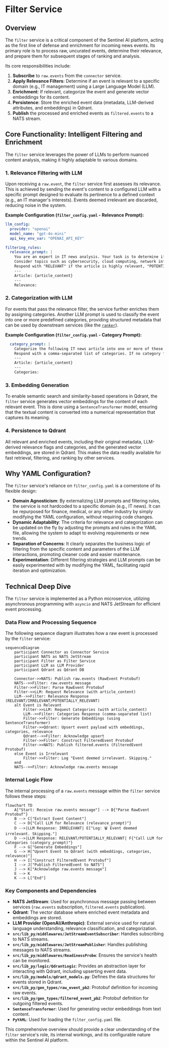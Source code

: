 # Filter Service

## Overview

The `filter` service is a critical component of the Sentinel AI platform, acting as the first line of defense and enrichment for incoming news events. Its primary role is to process raw, uncurated events, determine their relevance, and prepare them for subsequent stages of ranking and analysis.

Its core responsibilities include:
1.  **Subscribe** to `raw.events` from the `connector` service.
2.  **Apply Relevance Filters**: Determine if an event is relevant to a specific domain (e.g., IT management) using a Large Language Model (LLM).
3.  **Enrichment**: If relevant, categorize the event and generate vector embeddings for its content.
4.  **Persistence**: Store the enriched event data (metadata, LLM-derived attributes, and embeddings) in Qdrant.
5.  **Publish** the processed and enriched events as `filtered.events` to a NATS stream.

## Core Functionality: Intelligent Filtering and Enrichment

The `filter` service leverages the power of LLMs to perform nuanced content analysis, making it highly adaptable to various domains.

### 1. Relevance Filtering with LLM

Upon receiving a `raw.event`, the `filter` service first assesses its relevance. This is achieved by sending the event's content to a configured LLM with a specific prompt designed to evaluate its pertinence to a defined context (e.g., an IT manager's interests). Events deemed irrelevant are discarded, reducing noise in the system.

**Example Configuration (`filter_config.yaml` - Relevance Prompt):**
```yaml
llm_config:
  provider: "openai"
  model_name: "gpt-4o-mini"
  api_key_env_var: "OPENAI_API_KEY"

filtering_rules:
  relevance_prompt: |
    You are an expert in IT news analysis. Your task is to determine if the following news article is relevant to an IT manager.
    Consider topics such as cybersecurity, cloud computing, network infrastructure, software development, data management, IT strategy, and compliance.
    Respond with "RELEVANT" if the article is highly relevant, "POTENTIALLY_RELEVANT" if it has some relevance but might require further review, and "IRRELEVANT" otherwise.
    ---
    Article: {article_content}
    ---
    Relevance:
```

### 2. Categorization with LLM

For events that pass the relevance filter, the service further enriches them by assigning categories. Another LLM prompt is used to classify the event into one or more predefined categories, providing structured metadata that can be used by downstream services (like the [`ranker`](./ranker.md)).

**Example Configuration (`filter_config.yaml` - Category Prompt):**
```yaml
  category_prompt: |
    Categorize the following IT news article into one or more of these categories: [Cybersecurity, Cloud Computing, Network Infrastructure, Software Development, Data Management, IT Strategy, Compliance, Other].
    Respond with a comma-separated list of categories. If no category fits, respond with "Other".
    ---
    Article: {article_content}
    ---
    Categories:
```

### 3. Embedding Generation

To enable semantic search and similarity-based operations in Qdrant, the `filter` service generates vector embeddings for the content of each relevant event. This is done using a `SentenceTransformer` model, ensuring that the textual content is converted into a numerical representation that captures its meaning.

### 4. Persistence to Qdrant

All relevant and enriched events, including their original metadata, LLM-derived relevance flags and categories, and the generated vector embeddings, are stored in Qdrant. This makes the data readily available for fast retrieval, filtering, and ranking by other services.

## Why YAML Configuration?

The `filter` service's reliance on `filter_config.yaml` is a cornerstone of its flexible design:

*   **Domain Agnosticism**: By externalizing LLM prompts and filtering rules, the service is not hardcoded to a specific domain (e.g., IT news). It can be repurposed for finance, medical, or any other industry by simply modifying the YAML configuration, without requiring code changes.
*   **Dynamic Adaptability**: The criteria for relevance and categorization can be updated on the fly by adjusting the prompts and rules in the YAML file, allowing the system to adapt to evolving requirements or new trends.
*   **Separation of Concerns**: It clearly separates the business logic of filtering from the specific content and parameters of the LLM interactions, promoting cleaner code and easier maintenance.
*   **Experimentation**: Different filtering strategies and LLM prompts can be easily experimented with by modifying the YAML, facilitating rapid iteration and optimization.

## Technical Deep Dive

The `filter` service is implemented as a Python microservice, utilizing asynchronous programming with `asyncio` and NATS JetStream for efficient event processing.

### Data Flow and Processing Sequence

The following sequence diagram illustrates how a raw event is processed by the `filter` service:

```mermaid
sequenceDiagram
    participant Connector as Connector Service
    participant NATS as NATS JetStream
    participant Filter as Filter Service
    participant LLM as LLM Provider
    participant Qdrant as Qdrant DB

    Connector->>NATS: Publish raw.events (RawEvent Protobuf)
    NATS-->>Filter: raw.events message
    Filter->>Filter: Parse RawEvent Protobuf
    Filter->>LLM: Request Relevance (with article_content)
    LLM-->>Filter: Relevance Response (RELEVANT/IRRELEVANT/POTENTIALLY_RELEVANT)
    alt Event is Relevant
        Filter->>LLM: Request Categories (with article_content)
        LLM-->>Filter: Categories Response (comma-separated list)
        Filter->>Filter: Generate Embeddings (using SentenceTransformer)
        Filter->>Qdrant: Upsert event payload with embeddings, categories, relevance
        Qdrant-->>Filter: Acknowledge upsert
        Filter->>Filter: Construct FilteredEvent Protobuf
        Filter->>NATS: Publish filtered.events (FilteredEvent Protobuf)
    else Event is Irrelevant
        Filter->>Filter: Log "Event deemed irrelevant. Skipping."
    end
    NATS-->>Filter: Acknowledge raw.events message
```

### Internal Logic Flow

The internal processing of a `raw.events` message within the `filter` service follows these steps:

```mermaid
flowchart TD
    A["Start: Receive raw.events message"] --> B{"Parse RawEvent Protobuf"}
    B --> C["Extract Event Content"]
    C --> D{"Call LLM for Relevance (relevance_prompt)"}
    D -->|LLM Response: IRRELEVANT| E["Log: 🗑️ Event deemed irrelevant. Skipping."]
    D -->|LLM Response: RELEVANT/POTENTIALLY_RELEVANT| F{"Call LLM for Categories (category_prompt)"}
    F --> G["Generate Embeddings"]
    G --> H["Upsert Event to Qdrant (with embeddings, categories, relevance)"]
    H --> I["Construct FilteredEvent Protobuf"]
    I --> J["Publish FilteredEvent to NATS"]
    J --> K["Acknowledge raw.events message"]
    E --> K
    K --> L["End"]
```

### Key Components and Dependencies

*   **NATS JetStream**: Used for asynchronous message passing between services (`raw.events` subscription, `filtered.events` publication).
*   **Qdrant**: The vector database where enriched event metadata and embeddings are stored.
*   **LLM Provider (OpenAI/Anthropic)**: External service used for natural language understanding, relevance classification, and categorization.
*   **`src/lib_py/middlewares/JetStreamEventSubscriber`**: Handles subscribing to NATS streams.
*   **`src/lib_py/middlewares/JetStreamPublisher`**: Handles publishing messages to NATS streams.
*   **`src/lib_py/middlewares/ReadinessProbe`**: Ensures the service's health can be monitored.
*   **`src/lib_py/logic/QdrantLogic`**: Provides an abstraction layer for interacting with Qdrant, including upserting event data.
*   **`src/lib_py/models/qdrant_models.py`**: Defines the data structures for events stored in Qdrant.
*   **`src/lib_py/gen_types/raw_event_pb2`**: Protobuf definition for incoming raw events.
*   **`src/lib_py/gen_types/filtered_event_pb2`**: Protobuf definition for outgoing filtered events.
*   **`SentenceTransformer`**: Used for generating vector embeddings from text content.
*   **`PyYAML`**: Used for loading the `filter_config.yaml` file.

This comprehensive overview should provide a clear understanding of the `filter` service's role, its internal workings, and its configurable nature within the Sentinel AI platform.

